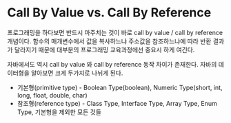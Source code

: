 # Call By Value vs. Call By Reference
프로그래밍을 하다보면 반드시 마주치는 것이 바로 call by value / call by reference 개념이다.
함수의 매개변수에서 값을 복사하느냐 주소값을 참조하느냐에 따라 반환 결과가 달라지기 때문에 대부분의 프로그래밍 교육과정에선 중요시 하게 여긴다.

자바에서도 역시 call by value 와 call by reference 동작 차이가 존재한다.
자바의 데이터형을 알아보면 크게 두가지로 나뉘게 된다.

- 기본형(primitive type) - Boolean Type(boolean), Numeric Type(short, int, long, float, double, char)
- 참조형(reference type) - Class Type, Interface Type, Array Type, Enum Type, 기본형을 제외한 모든 것들

